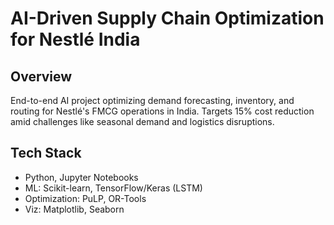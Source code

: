 # AI-Driven Supply Chain Optimization for Nestlé India

## Overview
End-to-end AI project optimizing demand forecasting, inventory, and routing for Nestlé's FMCG operations in India. Targets 15% cost reduction amid challenges like seasonal demand and logistics disruptions.

## Tech Stack
- Python, Jupyter Notebooks
- ML: Scikit-learn, TensorFlow/Keras (LSTM)
- Optimization: PuLP, OR-Tools
- Viz: Matplotlib, Seaborn

